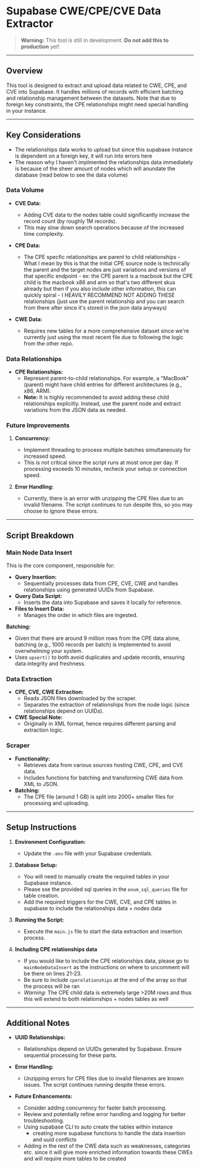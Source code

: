 # Supabase CWE/CPE/CVE Data Extractor

> **Warning:** This tool is still in development. **Do not add this to production** yet!

---

## Overview

This tool is designed to extract and upload data related to CWE, CPE, and CVE into Supabase. It handles millions of records with efficient batching and relationship management between the datasets. Note that due to foreign key constraints, the CPE relationships might need special handling in your instance.

---

## Key Considerations
- The relationships data works to upload but since this supabase instance is dependent on a foreign key, it will run into errors here
- The reason why I haven't implmented the relationships data immediately is because of the sheer amount of nodes which will anundate the database (read below to see the data volume)

### Data Volume
- **CVE Data:**  
  - Adding CVE data to the nodes table could significantly increase the record count (by roughly 1M records).
  - This may slow down search operations because of the increased time complexity.

- **CPE Data:**  
  - The CPE specfic relationships are parent to child relationships
        - What I mean by this is that the initial CPE source node is technically the parent and the target nodes are just variations and versions of that specific endpoint
            - ex: the CPE parent is a macbook but the CPE child is the macbook x86 and arm so that's two different skus already but then if you also include other information, this can quickly spiral 
            - I HEAVILY RECOMMEND NOT ADDING THESE relationships (just use the parent relationship and you can search from there after since it's stored in the json data anyways)

- **CWE Data:**
  - Requires new tables for a more comprehensive dataset since we're currently just using the most recent file due to following the logic from the other repo.

### Data Relationships
- **CPE Relationships:**  
  - Represent parent-to-child relationships. For example, a "MacBook" (parent) might have child entries for different architectures (e.g., x86, ARM).
  - **Note:** It is highly recommended to avoid adding these child relationships explicitly. Instead, use the parent node and extract variations from the JSON data as needed.

### Future Improvements
1. **Concurrency:**  
   - Implement threading to process multiple batches simultaneously for increased speed.
   - This is not critical since the script runs at most once per day. If processing exceeds 10 minutes, recheck your setup or connection speed.

2. **Error Handling:**  
   - Currently, there is an error with unzipping the CPE files due to an invalid filename. The script continues to run despite this, so you may choose to ignore these errors.

---

## Script Breakdown

### Main Node Data Insert
This is the core component, responsible for:
- **Query Insertion:**  
  - Sequentially processes data from CPE, CVE, CWE and handles relationships using generated UUIDs from Supabase.
- **Query Data Script:**  
  - Inserts the data into Supabase and saves it locally for reference.
- **Files to Insert Data:**  
  - Manages the order in which files are ingested.

**Batching:**  
- Given that there are around 9 million rows from the CPE data alone, batching (e.g., 1000 records per batch) is implemented to avoid overwhelming your system.
- Uses `upsert()` to both avoid duplicates and update records, ensuring data integrity and freshness.

### Data Extraction
- **CPE, CVE, CWE Extraction:**  
  - Reads JSON files downloaded by the scraper.
  - Separates the extraction of relationships from the node logic (since relationships depend on UUIDs).
- **CWE Special Note:**  
  - Originally in XML format, hence requires different parsing and extraction logic.

### Scraper
- **Functionality:**  
  - Retrieves data from various sources hosting CWE, CPE, and CVE data.
  - Includes functions for batching and transforming CWE data from XML to JSON.
- **Batching:**  
  - The CPE file (around 1 GB) is split into 2000+ smaller files for processing and uploading.

---

## Setup Instructions

1. **Environment Configuration:**
   - Update the `.env` file with your Supabase credentials.

2. **Database Setup:**
   - You will need to manually create the required tables in your Supabase instance.
    - Please sse the provided sql queries in the `enum_sql_queries` file for table creation.
   - Add the required triggers for the CWE, CVE, and CPE tables in supabase to include the relationships data + nodes data

3. **Running the Script:**
   - Execute the `main.js` file to start the data extraction and insertion process.

4. **Including CPE relationships data**
   - If you would like to include the CPE relationships data, please go to `mainNodeDataInsert` as the instructions on where to uncomment will be there on lines 21-23.
    - Be sure to include `cperelationships` at the end of the array so that the process will be ran
   - *Warning*: The CPE child data is extremely large >20M rows and thus this will extend to both relationships + nodes tables as well

  

---

## Additional Notes

- **UUID Relationships:**  
  - Relationships depend on UUIDs generated by Supabase. Ensure sequential processing for these parts.
  
- **Error Handling:**  
  - Unzipping errors for CPE files due to invalid filenames are known issues. The script continues running despite these errors.

- **Future Enhancements:**  
  - Consider adding concurrency for faster batch processing.
  - Review and potentially refine error handling and logging for better troubleshooting.
  - Using supabase CLI to auto create the tables within instance
    - creating more supabase functions to handle the data insertion and uuid conflicts
  - Adding in the rest of the CWE data such as weaknesses, categories etc. since it will give more enriched information towards these CWEs and will require more tables to be created 


